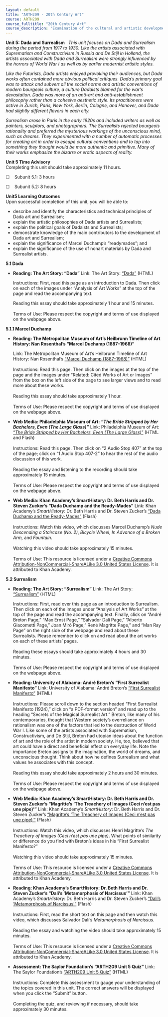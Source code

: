 ```yaml
---
layout: default
title: "ARTH209 - 20th Century Art"
course: ARTH209
course_fulltitle: "20th Century Art"
course_description: "Examination of the cultural and artistic developments of the twentieth century in Europe and the United States, surveying the artwork of Cubism, Fauvism, Futurism, Expressionism, Dadaism, Surrealism, Pop Art, and Op-Art, and Modern and Postmodern architecture."
---
```

**Unit 5: Dada and Surrealism** <span id="5"></span> 
*This unit focuses on Dada and Surrealism during the period from 1917 to
1930. Like the artists associated with Suprematism and Constructivism in
Russia and De Stijl in Holland, the artists associated with Dada and
Surrealism were strongly influenced by the horrors of World War I as
well as by earlier modernist artistic styles.*  
  
 *Like the Futurists, Dada artists enjoyed provoking their audiences,
but Dada works often contained more obvious political critiques. Dada’s
primary goal was to attack and subvert all the social norms and artistic
conventions of modern bourgeois culture, a culture Dadaists blamed for
the war’s devastation. Dada was more of an anti-art and
anti-establishment philosophy rather than a cohesive aesthetic style.
Its practitioners were active in Zurich, Paris, New York, Berlin,
Cologne, and Hanover, and Dada had slightly different flavors in each
city.*  
  
 *Surrealism arose in Paris in the early 1920s and included writers as
well as painters, sculptors, and photographers. The Surrealists rejected
bourgeois rationality and preferred the mysterious workings of the
unconscious mind, such as dreams. They experimented with a number of
automatic processes for creating art in order to escape cultural
conventions and to tap into something they thought would be more
authentic and primitive. Many of their works emphasize the bizarre or
erotic aspects of reality.*

**Unit 5 Time Advisory**  
Completing this unit should take approximately 11 hours.  
  
 ☐    Subunit 5.1: 3 hours  
  
 ☐    Subunit 5.2: 8 hours

**Unit5 Learning Outcomes**  
Upon successful completion of this unit, you will be able to:
-   describe and identify the characteristics and technical principles
    of Dada art and Surrealism;
-   explain the artistic philosophies of Dada artists and Surrealists;
-   explain the political goals of Dadaists and Surrealists;
-   demonstrate knowledge of the main contributors to the development of
    Dada art and Surrealism;
-   explain the significance of Marcel Duchamp’s “readymades”; and
-   explain the significance of the use of nonart materials by Dada and
    Surrealist artists.

**5.1 Dada** <span id="5.1"></span> 
-   **Reading: The Art Story: “Dada”**
    Link: The Art Story:
    [“Dada”](http://www.theartstory.org/movement-dada.htm) (HTML)  
      
     Instructions: First, read this page as an introduction to Dada.
    Then click on each of the images under “Analysis of Art Works” at
    the top of the page and read the accompanying text.  
      
     Reading this essay should take approximately 1 hour and 15
    minutes.  
        
     Terms of Use: Please respect the copyright and terms of use
    displayed on the webpage above.

**5.1.1 Marcel Duchamp** <span id="5.1.1"></span> 
-   **Reading: The Metropolitan Museum of Art’s Heilbrunn Timeline of
    Art History: Nan Rosenthal’s “Marcel Duchamp (1887–1968)”**

    Link: The Metropolitan Museum of Art’s Heilbrunn Timeline of Art
    History: Nan Rosenthal’s [“Marcel Duchamp
    (1887–1968)”](http://www.metmuseum.org/toah/hd/duch/hd_duch.htm)
    (HTML)  
        
     Instructions: Read this page. Then click on the images at the top
    of the page and the images under “Related: Cited Works of Art or
    Images” from the box on the left side of the page to see larger
    views and to read more about these works.  
        
     Reading this essay should take approximately 1 hour.  
        
     Terms of Use: Please respect the copyright and terms of use
    displayed on the webpage above.

-   **Web Media: Philadelphia Museum of Art: *“The Bride Stripped by Her
    Bachelors, Even (The Large Glass)”***
    Link: Philadelphia Museum of Art: [“*The Bride Stripped by Her
    Bachelors, Even (The Large
    Glass)*”](http://www.philamuseum.org/collections/permanent/54149.html)
    (HTML and Flash)  
        
     Instructions: Read this page. Then click on “2 Audio Stop 407” at
    the top of the page; click on “1 Audio Stop 407-2” to hear the rest
    of the audio discussion of this work.  
        
     Reading the essay and listening to the recording should take
    approximately 15 minutes.  
        
     Terms of Use: Please respect the copyright and terms of use
    displayed on the webpage above.

-   **Web Media: Khan Academy’s SmartHistory: Dr. Beth Harris and Dr.
    Steven Zucker’s “Dada Duchamp and the Ready-Mades”**
    Link: Khan Academy’s *SmartHistory*: Dr. Beth Harris and Dr. Steven
    Zucker’s [“Dada Duchamp and the
    Ready-Mades”](http://smarthistory.khanacademy.org/dada.html) (Flash)  
        
     Instructions: Watch this video, which discusses Marcel Duchamp’s
    *Nude Descending a Staircase (No. 2)*, *Bicycle Wheel*, *In Advance
    of a Broken Arm,* and *Fountain.*  
        
     Watching this video should take approximately 15 minutes.  
        
     Terms of Use: This resource is licensed under a [Creative Commons
    Attribution-NonCommercial-ShareALike 3.0 United States
    License](http://creativecommons.org/licenses/by-nc-sa/3.0/us/). It
    is attributed to Khan Academy. 

**5.2 Surrealism** <span id="5.2"></span> 
-   **Reading: The Art Story: “Surrealism”**
    Link: The Art Story:
    [“Surrealism”](http://www.theartstory.org/movement-surrealism.htm) (HTML)  
      
     Instructions: First, read over this page as an introduction to
    Surrealism. Then click on each of the images under “Analysis of Art
    Works” at the top of the page and read the accompanying text.
    Finally, click on “André Breton Page,” “Max Ernst Page,” “Salvador
    Dalí Page,” “Alberto Giacometti Page,” Joan Miró Page,” René
    Magritte Page,” and “Man Ray Page” on the right side of the webpage
    and read about these Surrealists. Please remember to click on and
    read about the art works on each of these artists’ pages.  
        
     Reading these essays should take approximately 4 hours and 30
    minutes.  
        
     Terms of Use: Please respect the copyright and terms of use
    displayed on the webpage above.

-   **Reading: University of Alabama: André Breton’s “First Surrealist
    Manifesto”**
    Link: University of Alabama: André Breton’s [“First Surrealist
    Manifesto”](http://www.tcf.ua.edu/Classes/Jbutler/T340/SurrealismLecture.php)
    (HTML)  
        
     Instructions: Please scroll down to the section headed “First
    Surrealist Manifesto (1924),” click on “a PDF-format version” and
    read up to the heading “Secrets of the Magical Surrealist Art.”
    Breton, like many of his contemporaries, thought that Western
    society’s overreliance on rationalism was one of the factors that
    led to the destruction of World War I. Like some of the artists
    associated with Suprematism, Constructivism, and De Stijl, Breton
    had utopian ideas about the function of art and the role of the
    artist in modern society. He, too, believed that art could have a
    direct and beneficial effect on everyday life. Note the importance
    Breton assigns to the imagination, the world of dreams, and
    unconscious thought. Think about how he defines Surrealism and what
    values he associates with this concept.  
        
     Reading this essay should take approximately 2 hours and 30
    minutes.  
        
     Terms of Use: Please respect the copyright and terms of use
    displayed on the webpage above.

-   **Web Media: Khan Academy’s SmartHistory: Dr. Beth Harris and Dr.
    Steven Zucker’s “Magritte’s ‘The Treachery of Images (Ceci n’est pas
    une pipe)’”**
    Link: Khan Academy’s *SmartHistory*: Dr. Beth Harris and Dr. Steven
    Zucker’s [“Magritte’s ‘The Treachery of Images (Ceci n’est pas une
    pipe)’”](http://smarthistory.khanacademy.org/magritte-treachery.html) (Flash)  
        
     Instructions: Watch this video, which discusses Henri Magritte’s
    *The Treachery of Images (Ceci n’est pas une pipe)*. What points of
    similarity or difference do you find with Breton’s ideas in his
    “First Surrealist Manifesto?”  
        
     Watching this video should take approximately 15 minutes.  
        
     Terms of Use: This resource is licensed under a [Creative Commons
    Attribution-NonCommercial-ShareALike 3.0 United States
    License](http://creativecommons.org/licenses/by-nc-sa/3.0/us/). It
    is attributed to Khan Academy. 

-   **Reading: Khan Academy’s SmartHistory: Dr. Beth Harris and Dr.
    Steven Zucker’s “Dali’s ‘Metamorphosis of Narcissus’”**
    Link: Khan Academy’s *SmartHistory*: Dr. Beth Harris and Dr. Steven
    Zucker’s [“Dali’s ‘Metamorphosis of
    Narcissus’”](http://smarthistory.khanacademy.org/dali-metamorphosis-of-narcissus.html?searched=narcissus&highlight=ajaxSearch_highlight+ajaxSearch_highlight1)
    (Flash)  
        
     Instructions: First, read the short text on this page and then
    watch this video, which discusses Salvador Dalí’s *Metamorphosis of
    Narcissus*.  
        
     Reading the essay and watching the video should take approximately
    15 minutes.  
        
     Terms of Use: This resource is licensed under a [Creative Commons
    Attribution-NonCommercial-ShareALike 3.0 United States
    License](http://creativecommons.org/licenses/by-nc-sa/3.0/us/). It
    is attributed to Khan Academy. 

-   **Assessment: The Saylor Foundation’s “ARTH209 Unit 5 Quiz”**
    Link: The Saylor Foundation’s [“ARTH209 Unit 5
    Quiz”](http://school.saylor.org/mod/quiz/view.php?id=1368) (HTML)  
        
     Instructions: Complete this assessment to gauge your understanding
    of the topics covered in this unit. The correct answers will be
    displayed when you click the “Submit” button.  
        
     Completing the quiz, and reviewing if necessary, should take
    approximately 30 minutes.


